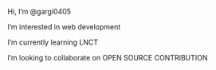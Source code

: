  Hi, I’m @gargi0405 

 
 I’m interested in web development
 
 I’m currently learning LNCT
 
 I’m looking to collaborate on OPEN SOURCE CONTRIBUTION 

<!---
gargi0405/gargi0405 is a ✨ special ✨ repository because its `README.md` (this file) appears on your GitHub profile.
You can click the Preview link to take a look at your changes.
--->
